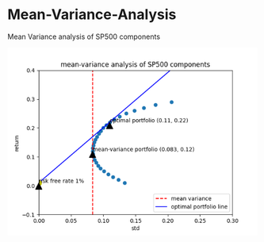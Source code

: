 # Mean-Variance-Analysis
Mean Variance analysis of SP500 components

![Alt text](https://github.com/ChenyXu/Mean-Variance-Analysis/blob/main/Plot.png)
